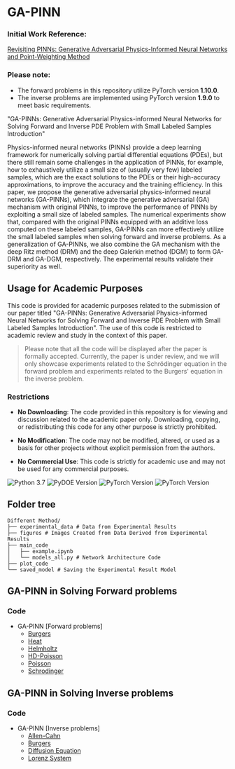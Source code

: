 # GA-PINN


### Initial Work Reference:
[Revisiting PINNs: Generative Adversarial Physics-Informed Neural Networks and Point-Weighting Method](https://arxiv.org/abs/2205.08754)

### Please note:
- The forward problems in this repository utilize PyTorch version **1.10.0**.
- The inverse problems are implemented using PyTorch version **1.9.0** to meet basic requirements.

"GA-PINNs: Generative Adversarial Physics-informed Neural Networks for Solving Forward and Inverse PDE Problem with Small Labeled Samples
Introduction"

Physics-informed neural networks (PINNs) provide a deep learning framework for numerically solving partial differential equations (PDEs), but there still remain some challenges in the application of PINNs, for example, how to exhaustively utilize a small size of (usually very few) labeled samples, which are the exact solutions to the PDEs or their high-accuracy approximations, to improve the accuracy and the training efficiency. In this paper, we propose the generative adversarial physics-informed neural networks (GA-PINNs), which integrate the generative adversarial (GA) mechanism with original PINNs, to improve the performance of PINNs by exploiting a small size of labeled samples. The numerical experiments show that, compared with the original PINNs equipped with an additive loss computed on these labeled samples, GA-PINNs can more effectively utilize the small labeled samples when solving forward and inverse problems. As a generalization of GA-PINNs, we also combine the GA mechanism with the deep Ritz method (DRM) and the deep Galerkin method (DGM) to form GA-DRM and GA-DGM, respectively. The experimental results validate their superiority as well.


## Usage for Academic Purposes

This code is provided for academic purposes related to the submission of our paper titled "GA-PINNs: Generative Adversarial Physics-informed Neural Networks for Solving Forward and Inverse PDE Problem with Small Labeled Samples
Introduction". The use of this code is restricted to academic review and study in the context of this paper.

> Please note that all the code will be displayed after the paper is formally accepted. Currently, the paper is under review, and we will only showcase experiments related to the Schrödinger equation  in the forward problem and experiments related to the Burgers' equation in the inverse problem.

### Restrictions

- **No Downloading**: The code provided in this repository is for viewing and discussion related to the academic paper only. Downloading, copying, or redistributing this code for any other purpose is strictly prohibited.

- **No Modification**: The code may not be modified, altered, or used as a basis for other projects without explicit permission from the authors.

- **No Commercial Use**: This code is strictly for academic use and may not be used for any commercial purposes.
    
![Python 3.7](https://img.shields.io/badge/python-3.7-blue.svg)
![PyDOE Version](https://img.shields.io/badge/PyDOE-0.3.8-blue.svg)
![PyTorch Version](https://img.shields.io/badge/pytorch-1.10.0-brightgreen.svg)
![PyTorch Version](https://img.shields.io/badge/pytorch-1.9.0-brightgreen.svg)


## Folder tree
```plaintext
Different Method/
├── experimental_data # Data from Experimental Results
├── figures # Images Created from Data Derived from Experimental Results
├── main_code
│   ├── example.ipynb
│   └── models_all.py # Network Architecture Code
├── plot_code 
└── saved_model # Saving the Experimental Result Model
```

## GA-PINN in Solving Forward problems
### Code
- GA-PINN [Forward problems]
    - [Burgers](/GA-PINNs(Forward_Problem)/Burgers)
    - [Heat](/GA-PINNs(Forward_Problem)/Heat)
    - [Helmholtz](/GA-PINNs(Forward_Problem)/Helmholtz)
    - [HD-Poisson](/GA-PINNs(Forward_Problem)/Poisson-HD)
    - [Poisson](/GA-PINNs(Forward_Problem)/Poisson)
    - [Schrodinger](/GA-PINNs(Forward_Problem)/Schrodinger)

## GA-PINN in Solving Inverse problems
### Code
- GA-PINN [Inverse problems]
    - [Allen-Cahn](/GA-PINNs(Inverse_Problem)/Allen-Cahn)
    - [Burgers](/GA-PINNs(Inverse_Problem)/Burgers)
    - [Diffusion Equation](/GA-PINNs(Inverse_Problem)/Diffusion)
    - [Lorenz System](/GA-PINNs(Inverse_Problem)/Lorenz_System)

